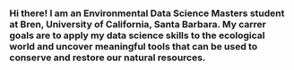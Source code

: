 ### Hi there! I am an Environmental Data Science Masters student at Bren, University of California, Santa Barbara. My carrer goals are to apply my data science skills to the ecological world and uncover meaningful tools that can be used to conserve and restore our natural resources. 


<!--
**Jake-Eisaguirre/Jake-Eisaguirre** is a ✨ _special_ ✨ repository because its `README.md` (this file) appears on your GitHub profile.

Here are some ideas to get you started:

- 🔭 I’m currently working on my Masters in Environmental Data Science from Bren, University of Californina, Santa Barbara
- 🌱 I’m currently learning 
- 👯 I’m looking to collaborate on 
- 🤔 I’m looking for help with ...
- 💬 Ask me about ...
- 📫 How to reach me: eisaguirre@bren.ucsb.edu
- 😄 Pronouns: ...
- ⚡ Fun fact: ...
-->

